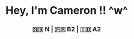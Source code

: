 <h1 align="center">
  Hey, I'm Cameron !! ^w^
</h1>
<h3 align="center">
  🇬🇧 N | 🇫🇷 B2 | 🇮🇩 A2 <br>
</h3>

